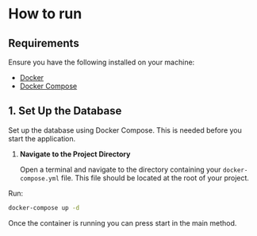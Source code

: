 # How to run

## Requirements

Ensure you have the following installed on your machine:

- [Docker](https://docs.docker.com/get-docker/)
- [Docker Compose](https://docs.docker.com/compose/install/)

## 1. Set Up the Database

Set up the database using Docker Compose. This is needed before you start the application.

1. **Navigate to the Project Directory**

   Open a terminal and navigate to the directory containing your `docker-compose.yml` file. This file should be located
   at the root of your project.

Run:

   ```bash
   docker-compose up -d
```

Once the container is running you can press start in the main method.

